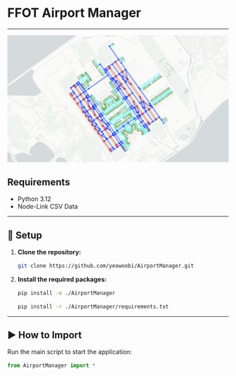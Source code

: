 # FFOT Airport Manager

[//]: # (<h4 style="text-align: right"> by Minkyun Park </h4>)

[//]: # (A brief description of your project.)

---

![RKSI_Node_Link.png](Img/RKSI_Node_Link.png)

## Requirements

* Python 3.12
* Node-Link CSV Data

---

## 🚀 Setup

1.  **Clone the repository:**
    ```bash
    git clone https://github.com/yeowoobi/AirportManager.git
    ```

[//]: # (2.  **Create and activate a virtual environment:**)

[//]: # ()
[//]: # (    * **macOS / Linux:**)

[//]: # (        ```bash)

[//]: # (        python3 -m venv venv)

[//]: # (        source venv/bin/activate)

[//]: # (        ```)

[//]: # ()
[//]: # (    * **Windows:**)

[//]: # (        ```bash)

[//]: # (        python -m venv venv)

[//]: # (        .\venv\Scripts\activate)

[//]: # (        ```)

2.  **Install the required packages:**
    ```bash
    pip install -e ./AirportManager
    ```
    ```bash
    pip install -r ./AirportManager/requirements.txt
    ```

---

## ▶️ How to Import

Run the main script to start the application:
```python
from AirportManager import *
```
